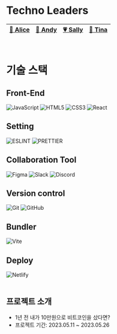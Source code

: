 # Techno Leaders
[🐯 Alice](https://github.com/hayoung-99) | [🕺 Andy](https://github.com/Andy-Shin99) | [💗 Sally](https://github.com/09sally) | [🍵 Tina](https://github.com/redcoin96) 
| ----------------------------------------- | ---------------------------------------- | ---------------------------------------- | ---------------------------------------- |
<br>

# 기술 스택
## Front-End

![JavaScript](https://img.shields.io/badge/javascript-%23323330.svg?style=for-the-badge&logo=javascript&logoColor=%23F7DF1E)
![HTML5](https://img.shields.io/badge/html5-E34F26.svg?style=for-the-badge&logo=html5&logoColor=white)
![CSS3](https://img.shields.io/badge/css3-1572B6.svg?style=for-the-badge&logo=css3&logoColor=white)
![React](https://img.shields.io/badge/react-20232a.svg?style=for-the-badge&logo=react&logoColor=%2361DAFB)

## Setting
![ESLINT](https://img.shields.io/badge/eslint-4B32C3.svg?style=for-the-badge&logo=eslint&logoColor=%white)
![PRETTIER](https://img.shields.io/badge/PRETTIER-F7B93E.svg?style=for-the-badge&logo=prettier&logoColor=white)

## Collaboration Tool

![Figma](https://img.shields.io/badge/figma-F24E1E?style=for-the-badge&logo=figma&logoColor=white)
![Slack](https://img.shields.io/badge/Slack-4A154B?style=for-the-badge&logo=slack&logoColor=white)
![Discord](https://img.shields.io/badge/Discord-5865F2?style=for-the-badge&logo=Discord&logoColor=white)

## Version control

![Git](https://img.shields.io/badge/git-F05033?style=for-the-badge&logo=git&logoColor=white)
![GitHub](https://img.shields.io/badge/github-181717?style=for-the-badge&logo=github&logoColor=white)

## Bundler

![Vite](https://img.shields.io/badge/vite-646CFF?style=for-the-badge&logo=vite&logoColor=white)

## Deploy

![Netlify](https://img.shields.io/badge/netlify-000000?style=for-the-badge&logo=netlify&logoColor=#00C7B7)
<br>
<br>

## 프로젝트 소개

- 1년 전 내가 10만원으로 비트코인을 샀다면?
- 프로젝트 기간: 2023.05.11 ~ 2023.05.26
